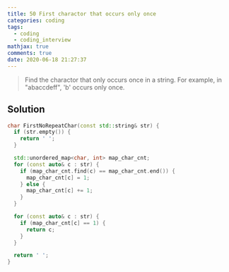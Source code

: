 ```yaml
---
title: 50 First charactor that occurs only once
categories: coding
tags:
  - coding
  - coding_interview
mathjax: true
comments: true
date: 2020-06-18 21:27:37
---
```


> Find the charactor that only occurs once in a string. For example, in "abaccdeff", 'b' occurs only once.

<!-- more -->

## Solution
```C++
char FirstNoRepeatChar(const std::string& str) {
  if (str.empty()) {
    return ' ';
  }

  std::unordered_map<char, int> map_char_cnt;
  for (const auto& c : str) {
    if (map_char_cnt.find(c) == map_char_cnt.end()) {
      map_char_cnt[c] = 1;
    } else {
      map_char_cnt[c] += 1;
    }
  }

  for (const auto& c : str) {
    if (map_char_cnt[c] == 1) {
      return c;
    }
  }

  return ' ';
}
```
